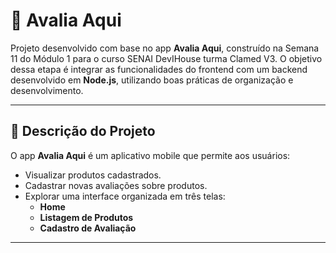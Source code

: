 # 📱 Avalia Aqui

Projeto desenvolvido com base no app **Avalia Aqui**, construído na Semana 11 do Módulo 1 para o curso SENAI DevIHouse turma Clamed V3. O objetivo dessa etapa é integrar as funcionalidades do frontend com um backend desenvolvido em **Node.js**, utilizando boas práticas de organização e desenvolvimento.

---

## 🧾 Descrição do Projeto

O app **Avalia Aqui** é um aplicativo mobile que permite aos usuários:

- Visualizar produtos cadastrados.
- Cadastrar novas avaliações sobre produtos.
- Explorar uma interface organizada em três telas:
  - **Home**
  - **Listagem de Produtos**
  - **Cadastro de Avaliação**

---


